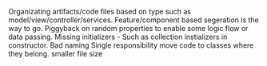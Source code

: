 Organizating artifacts/code files based on type such as model/view/controller/services. Feature/component based segeration is the way to go.
Piggyback on random properties to enable some logic flow or data passing.
Missing initializers - Such as collection instializers in constructor.
Bad naming
Single responsibility
move code to classes where they belong.
smaller file size


